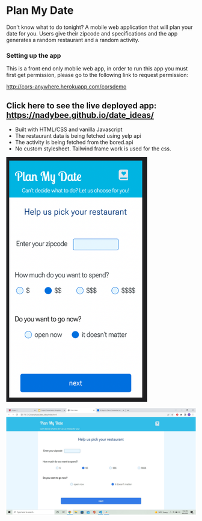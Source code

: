 # Plan My Date
Don't know what to do tonight? A mobile web application that will plan your date for you.  Users give their zipcode and specifications and the app generates a random restaurant and a random activity. 

### Setting up the app

This is a front end only moblie web app, in order to run this app you must first get permission, please go to the following link to request permission:

http://cors-anywhere.herokuapp.com/corsdemo


## Click here to see the live deployed app: https://nadybee.github.io/date_ideas/

- Built with HTML/CSS and vanilla Javascript
- The restaurant data is being fetched using yelp api
- The activity is being fetched from the bored.api
- No custom stylesheet. Tailwind frame work is used for the css.

<img src= './assets/screenshot_phone.png' width="375">

![alt text](./assets/screenshot.jpg)